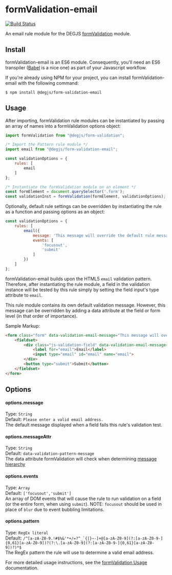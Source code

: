 # formValidation-email
[![Build Status](https://travis-ci.com/DEGJS/formValidation-email.svg?branch=master)](https://travis-ci.com/DEGJS/formValidation-email)

An email rule module for the DEGJS [formValidation](https://github.com/DEGJS/formValidation) module.


## Install
formValidation-email is an ES6 module. Consequently, you'll need an ES6 transpiler ([Babel](https://babeljs.io) is a nice one) as part of your Javascript workflow.

If you're already using NPM for your project, you can install formValidation-email with the following command:

```
$ npm install @degjs/form-validation-email
```


## Usage
After importing, formValidation rule modules can be instantiated by passing an array of names into a formValidation options object:

```js
import formValidation from "@degjs/form-validation";

/* Import the Pattern rule module */
import email from "@degjs/form-validation-email";

const validationOptions = {
    rules: [
        email
    ]
};

/* Instantiate the formValidation module on an element */
const formElement = document.querySelector('.form');
const validationInst = formValidation(formElement, validationOptions);
```

Optionally, default rule settings can be overridden by instantiating the rule as a function and passing options as an object: 
```js
const validationOptions = {
    rules: [
        email({
            message: 'This message will override the default rule message.',
            events: [
                'focusout',
                'submit'
            ]
        })
    ]
};
```

formValidation-email builds upon the HTML5 `email` validation pattern. Therefore, after instantiating the rule module, a field in the validation instance will be tested by this rule simply by setting the field input's type attribute to `email`.

This rule module contains its own default validation message. However, this message can be overridden by adding a data attribute at the field or form level (in that order of importance).

Sample Markup:
```html
<form class="form" data-validation-email-message="This message will override the default rule message.">
    <fieldset>
        <div class="js-validation-field" data-validation-email-message="This message will override both the default rule message and the form element message.">
            <label for="email">Email</label>
            <input type="email" id="email" name="email">
        </div>
        <button type="submit">Submit</button>
    </fieldset>
</form>
```


## Options

#### options.message
Type: `String`  
Default: `Please enter a valid email address.`  
The default message displayed when a field fails this rule's validation test.

#### options.messageAttr
Type: `String`  
Default: `data-validation-pattern-message`  
The data attribute formValidation will check when determining [message hierarchy](https://github.com/DEGJS/formValidation#configuring-error-messages)

#### options.events
Type: `Array`  
Default: `['focusout','submit']`  
An array of DOM events that will cause the rule to run validation on a field (or the entire form, when using `submit`). NOTE: `focusout` should be used in place of `blur` due to event bubbling limitations.

#### options.pattern
Type: `RegEx literal`  
Default: ``/^[a-zA-Z0-9.!#$%&'*+/=?^_`{|}~-]+@[a-zA-Z0-9](?:[a-zA-Z0-9-]{0,61}[a-zA-Z0-9])?(?:\.[a-zA-Z0-9](?:[a-zA-Z0-9-]{0,61}[a-zA-Z0-9])?)*$``  
The RegEx pattern the rule will use to determine a valid email address.

For more detailed usage instructions, see the [formValidation Usage](https://github.com/DEGJS/formValidation#usage) documentation.
